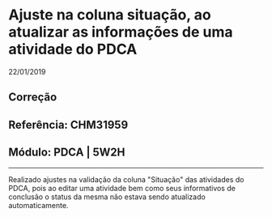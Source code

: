 # Ajuste na coluna situação, ao atualizar as informações de uma atividade do PDCA
22/01/2019
## Correção
## Referência: CHM31959
## Módulo: PDCA | 5W2H
***

Realizado ajustes na validação da coluna "Situação" das atividades do PDCA, pois ao editar uma atividade bem como seus informativos de conclusão o status da mesma não estava sendo atualizado automaticamente.